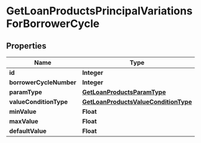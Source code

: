 
# GetLoanProductsPrincipalVariationsForBorrowerCycle

## Properties
Name | Type | Description | Notes
------------ | ------------- | ------------- | -------------
**id** | **Integer** |  |  [optional]
**borrowerCycleNumber** | **Integer** |  |  [optional]
**paramType** | [**GetLoanProductsParamType**](GetLoanProductsParamType.md) |  |  [optional]
**valueConditionType** | [**GetLoanProductsValueConditionType**](GetLoanProductsValueConditionType.md) |  |  [optional]
**minValue** | **Float** |  |  [optional]
**maxValue** | **Float** |  |  [optional]
**defaultValue** | **Float** |  |  [optional]



